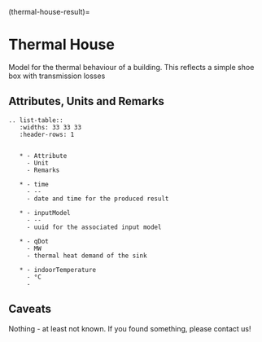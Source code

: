 (thermal-house-result)=

# Thermal House

Model for the thermal behaviour of a building.
This reflects a simple shoe box with transmission losses

## Attributes, Units and Remarks

```{eval-rst}
.. list-table::
   :widths: 33 33 33
   :header-rows: 1


   * - Attribute
     - Unit
     - Remarks

   * - time
     - --
     - date and time for the produced result

   * - inputModel
     - --
     - uuid for the associated input model

   * - qDot
     - MW
     - thermal heat demand of the sink

   * - indoorTemperature
     - °C
     - 

```

## Caveats

Nothing - at least not known.
If you found something, please contact us!
